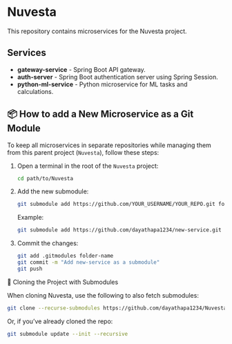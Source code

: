 # Nuvesta

This repository contains microservices for the Nuvesta project.

## Services

* **gateway-service** - Spring Boot API gateway.
* **auth-server** - Spring Boot authentication server using Spring Session.
* **python-ml-service** - Python microservice for ML tasks and calculations.

## 📦 How to add a New Microservice as a Git Module

To keep all microservices in separate repositories while managing them from this parent project (`Nuvesta`), follow these steps:

1. Open a terminal in the root of the `Nuvesta` project:

   ```bash
   cd path/to/Nuvesta
   ```

2. Add the new submodule:

   ```bash
   git submodule add https://github.com/YOUR_USERNAME/YOUR_REPO.git folder-name
   ```
   Example:
    ```bash
    git submodule add https://github.com/dayathapa1234/new-service.git new-service
    ```  
3. Commit the changes:
   ```bash
   git add .gitmodules folder-name
   git commit -m "Add new-service as a submodule"
   git push
   ```

🔄 Cloning the Project with Submodules

When cloning Nuvesta, use the following to also fetch submodules:
```bash
git clone --recurse-submodules https://github.com/dayathapa1234/Nuvesta.git
 ```
Or, if you’ve already cloned the repo:
```bash
git submodule update --init --recursive
 ```
